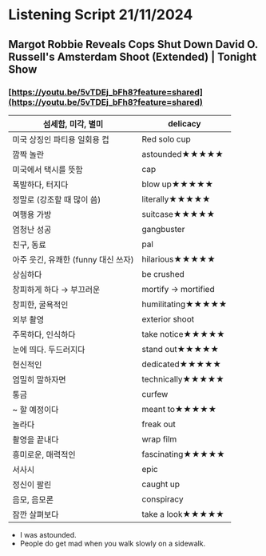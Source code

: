 # Listening Script 21/11/2024

## **Margot Robbie Reveals Cops Shut Down David O. Russell's Amsterdam Shoot (Extended) | Tonight Show**

### [https://youtu.be/5vTDEj_bFh8?feature=shared](https://youtu.be/5vTDEj_bFh8?feature=shared)

| 섬세함, 미각, 별미 | delicacy |
| --- | --- |
| 미국 상징인 파티용 일회용 컵 | Red solo cup |
| 깜짝 놀란 | astounded★★★★★ |
| 미국에서 택시를 뜻함 | cap |
| 폭발하다, 터지다 | blow up★★★★★ |
| 정말로 (강조할 때 많이 씀) | literally★★★★★ |
| 여행용 가방 | suitcase★★★★★ |
| 엄청난 성공 | gangbuster |
| 친구, 동료 | pal |
| 아주 웃긴, 유쾌한 (funny 대신 쓰자) | hilarious★★★★★ |
| 상심하다 | be crushed |
| 창피하게 하다 → 부끄러운 | mortify → mortified |
| 창피한, 굴욕적인 | humilitating★★★★★ |
| 외부 촬영 | exterior shoot |
| 주목하다, 인식하다 | take notice★★★★★ |
| 눈에 띄다. 두드러지다 | stand out★★★★★ |
| 헌신적인 | dedicated★★★★★ |
| 엄밀히 말하자면 | technically★★★★★ |
| 통금 | curfew |
| ~ 할 예정이다 | meant to★★★★★ |
| 놀라다 | freak out |
| 촬영을 끝내다 | wrap film |
| 흥미로운, 매력적인 | fascinating★★★★★ |
| 서사시 | epic |
| 정신이 팔린 | caught up |
| 음모, 음모론 | conspiracy |
| 잠깐 살펴보다 | take a look★★★★★ |
- I was astounded.
- People do get mad when you walk slowly on a sidewalk.
